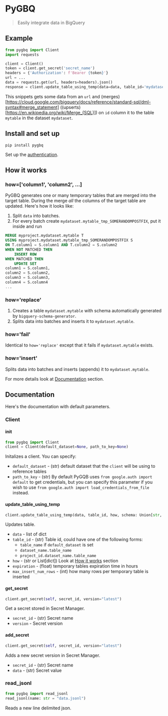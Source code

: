 # PyGBQ

> Easily integrate data in BigQuery

## Example

```python
from pygbq import Client
import requests

client = Client()
token = client.get_secret('secret_name')
headers = {'Authorization': f'Bearer {token}'}
url = ...
data = requests.get(url, headers=headers).json()
response = client.update_table_using_temp(data=data, table_id='mydataset.mytable', how=['id'])
```

This snippets gets some data from an `url` and (merges)[https://cloud.google.com/bigquery/docs/reference/standard-sql/dml-syntax#merge_statement] ((upserts)[https://en.wikipedia.org/wiki/Merge_(SQL)]) on `id` column it to the table `mytable` in the dataset `mydataset`.


## Install and set up

`pip install pygbq`

Set up the [authentication](https://cloud.google.com/docs/authentication/getting-started).

## How it works

### how=['column1', 'column2', ...]

PyGBQ generates one or many temporary tables that are merged into the target table. During the merge *all* the columns of the target table are updated.
Here's how it looks like:
1. Split `data` into batches.
2. For every batch create `mydataset.mytable_tmp_SOMERANDOMPOSTFIX`, put it inside and run
```sql
MERGE myproject.mydataset.mytable T
USING myproject.mydataset.mytable_tmp_SOMERANDOMPOSTFIX S
ON T.column1 = S.column1 AND T.column2 = S.column2
WHEN NOT MATCHED THEN
	INSERT ROW
WHEN MATCHED THEN
	UPDATE SET
column1 = S.column1,
column2 = S.column2,
column3 = S.column3,
column4 = S.column4
...
```

### how='replace'

1. Creates a table `mydataset.mytable` with schema automatically generated by `bigquery-schema-generator`.
2. Splits data into batches and inserts it to `mydataset.mytable`.

### how='fail'

Identical to `how='replace'` except that it fails if `mydataset.mytable` exists. 

### how='insert'

Splits data into batches and inserts (appends) it to `mydataset.mytable`.


For more details look at [Documentation](#documentation) section.


## Documentation

Here's the documentation with default parameters.


### Client

#### init

```python
from pygbq import Client
client = Client(default_dataset=None, path_to_key=None)
```

Initalizes a client. You can specify:

* `default_dataset` - (str) default dataset that the `client` will be using to reference tables
* `path_to_key` - (str) By default PyGQB uses `from google.auth import default` to get credentials, but you can specify this parameter if you wish to use `from google.auth import load_credentials_from_file` instead.

#### update_table_using_temp

```python
client.update_table_using_temp(data, table_id, how, schema: Union[str, List[dict]] = None, expiration=1, max_insert_num_rows=4000)
```

Updates table.

* `data` - list of dict
* `table_id` - (str) Table id, could have one of the following forms:
	* `table_name` if `default_dataset` is set
	* `dataset_name.table_name`
	* `project_id.dataset_name.table_name`
* `how` - (str or List[dict]) Look at [How it works](#how-it-works) section
* `expiration` - (float) temporary tables expiration time in hours
* `max_insert_num_rows` - (int) how many rows per temporary table is inserted

#### get_secret

```python
client.get_secret(self, secret_id, version="latest")
```

Get a secret stored in Secret Manager.

* `secret_id` - (str) Secret name
* `version` - Secret version

#### add_secret

```python
client.get_secret(self, secret_id, version="latest")
```

Adds a new secret version in Secret Manager.

* `secret_id` - (str) Secret name
* `data` - (str) Secret value

### read_jsonl

```python
from pygbq import read_jsonl
read_jsonl(name: str = "data.jsonl")
```

Reads a new line delimited json.
